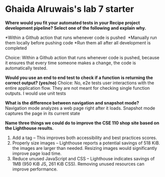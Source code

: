 # Ghaida Alruwais's lab 7 starter
**Where would you fit your automated tests in your Recipe project development pipeline? Select one of the following and explain why.**

*Within a Github action that runs whenever code is pushed 
*Manually run them locally before pushing code
*Run them all after all development is completed

Choice: Within a Github action that runs whenever code is pushed, because it ensures that every time someone makes a change, the code is automatically tested.

**Would you use an end to end test to check if a function is returning the correct output? (yes/no)**
Choice: No, e2e tests user interactions with the entire application flow. They are not meant for checking single function outputs. I would use unit tests

**What is the difference between navigation and snapshot mode?**
Navigation mode analyzes a web page right after it loads.
Snapshot mode captures the page in its current state

**Name three things we could do to improve the CSE 110 shop site based on the Lighthouse results.**
1. Add a <meta name="viewport"> tag – This improves both accessibility and best practices scores.
2. Properly size images – Lighthouse reports a potential savings of 518 KiB. the images are larger than needed. Resizing images would significantly improve page load time.
3. Reduce unused JavaScript and CSS – Lighthouse indicates savings of 1MB (950 KiB JS, 261 KiB CSS). Removing unused resources can improve performance.




